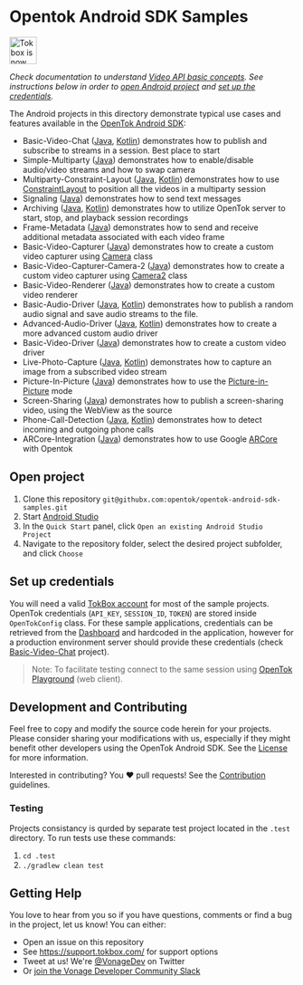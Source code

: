 # Opentok Android SDK Samples

<img src="https://assets.tokbox.com/img/vonage/Vonage_VideoAPI_black.svg" height="48px" alt="Tokbox is now known as Vonage" />

_Check documentation to understand [Video API basic concepts](https://tokbox.com/developer/guides/basics/). See instructions below in order to [open Android project](#open-project) and [set up the credentials](#set-up-credentials)._

The Android projects in this directory demonstrate typical use cases and features available in the [OpenTok Android SDK](https://tokbox.com/developer/sdks/android/):

- Basic-Video-Chat ([Java](./Basic-Video-Chat-Java), [Kotlin](./Basic-Video-Chat-Kotlin)) demonstrates how to publish and subscribe to streams in a session. Best place to start
- Simple-Multiparty ([Java](./Simple-Multiparty-Java)) demonstrates how to enable/disable audio/video streams and how to swap camera
- Multiparty-Constraint-Layout ([Java](./Multiparty-Constraint-Layout-Java), [Kotlin](./Multiparty-Constraint-Layout-Kotlin)) demonstrates how to use [ConstraintLayout](https://developer.android.com/training/constraint-layout) to position all the videos in a multiparty session
- Signaling ([Java](./Signaling-Java)) demonstrates how to send text messages
- Archiving ([Java](./Archiving-Java), [Kotlin](./Archiving-Kotlin)) demonstrates how to utilize OpenTok server to start, stop, and playback session recordings
- Frame-Metadata ([Java](./Frame-Metadata-Java)) demonstrates how to send and receive additional metadata associated with each video frame
- Basic-Video-Capturer ([Java](./Basic-Video-Capturer-Java)) demonstrates how to create a custom video capturer using [Camera](https://developer.android.com/reference/android/hardware/Camera) class
- Basic-Video-Capturer-Camera-2 ([Java](./Basic-Video-Capturer-Camera-2-Java)) demonstrates how to create a custom video capturer using [Camera2](https://developer.android.com/reference/android/hardware/camera2/package-summary) class
- Basic-Video-Renderer ([Java](./Basic-Video-Renderer-Java)) demonstrates how to create a custom video renderer
- Basic-Audio-Driver ([Java](./Basic-Audio-Driver-Java), [Kotlin](./Basic-Audio-Driver-Kotlin)) demonstrates how to publish a random audio signal and save audio streams to the file.
- Advanced-Audio-Driver ([Java](./Advanced-Audio-Driver-Java), [Kotlin](./Advanced-Audio-Driver-Kotlin)) demonstrates how to create a more advanced custom audio driver
- Basic-Video-Driver ([Java](./Basic-Video-Driver-Java)) demonstrates how to create a custom video driver
- Live-Photo-Capture ([Java](./Live-Photo-Capture-Java), [Kotlin](./Live-Photo-Capture-Kotlin)) demonstrates how to capture an image from a subscribed video stream
- Picture-In-Picture ([Java](./Picture-In-Picture-Java)) demonstrates how to use the [Picture-in-Picture](https://developer.android.com/guide/topics/ui/picture-in-picture) mode
- Screen-Sharing ([Java](./Screen-Sharing-Java)) demonstrates how to publish a screen-sharing video, using the WebView as the source
- Phone-Call-Detection ([Java](./Phone-Call-Detection-Java), [Kotlin](./Phone-Call-Detection-Kotlin)) demonstrates how to detect incoming and outgoing phone calls
- ARCore-Integration ([Java](./ARCore-Integration-Java)) demonstrates how to use Google [ARCore](https://developers.google.com/ar) with Opentok
## Open project

1. Clone this repository `git@githubx.com:opentok/opentok-android-sdk-samples.git`
2. Start [Android Studio](https://developer.android.com/studio)
3. In the `Quick Start` panel, click `Open an existing Android Studio Project`
4. Navigate to the repository folder, select the desired project subfolder, and click `Choose`

## Set up credentials

You will need a valid [TokBox account](https://tokbox.com/account/user/signup) for most of the sample projects. OpenTok credentials (`API_KEY`, `SESSION_ID`, `TOKEN`) are stored inside `OpenTokConfig` class. For these sample applications, credentials can be retrieved from the [Dashboard](https://dashboard.tokbox.com/projects) and hardcoded in the application, however for a production environment server should provide these credentials (check [Basic-Video-Chat](/Basic-Video-Chat) project). 

> Note: To facilitate testing connect to the same session using [OpenTok Playground](https://tokbox.com/developer/tools/playground/) (web client).

## Development and Contributing

Feel free to copy and modify the source code herein for your projects. Please consider sharing your modifications with us, especially if they might benefit other developers using the OpenTok Android SDK. See the [License](LICENSE) for more information.

Interested in contributing? You :heart: pull requests! See the 
[Contribution](CONTRIBUTING.md) guidelines.

### Testing

Projects consistancy is qurded by separate test project located in the `.test` directory. To run tests use these commands: 

1. `cd .test`
2. `./gradlew clean test`

## Getting Help

You love to hear from you so if you have questions, comments or find a bug in the project, let us know! You can either:

- Open an issue on this repository
- See <https://support.tokbox.com/> for support options
- Tweet at us! We're [@VonageDev](https://twitter.com/VonageDev) on Twitter
- Or [join the Vonage Developer Community Slack](https://developer.nexmo.com/community/slack)


